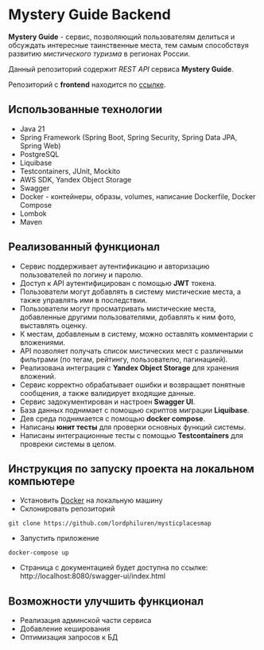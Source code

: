 # Mystery Guide Backend
**Mystery Guide** - сервис, позволяющий пользователям делиться и обсуждать интересные таинственные места, тем самым способствуя развитию *мистического туризма* в регионах России.

Данный репозиторий содержит *REST API* сервиса **Mystery Guide**.

Репозиторий с **frontend** находится по [ссылке](https://github.com/lordphiluren/mysticplacesfrontend).
## Использованные технологии
- Java 21
- Spring Framework (Spring Boot, Spring Security, Spring Data JPA, Spring Web)
- PostgreSQL
- Liquibase
- Testcontainers, JUnit, Mockito
- AWS SDK, Yandex Object Storage
- Swagger
- Docker - контейнеры, образы, volumes, написание Dockerfile, Docker Compose
- Lombok
- Maven
## Реализованный функционал
- Сервис поддерживает аутентификацию и авторизацию пользователей по логину и паролю.
- Доступ к API аутентифицирован с помощью **JWT** токена.
- Пользователи могут добавлять в систему мистические места, а также управлять ими в последствии.
- Пользователи могут просматривать мистические места, добавленные другими пользователями, добавлять к ним фото, выставлять оценку.
- К местам, добавленым в систему, можно оставлять комментарии с вложениями.
- API позволяет получать список мистических мест с различными фильтрами (по тегам, рейтингу, пользователю, пагинацией).
- Реализована интеграция с **Yandex Object Storage** для хранения вложений.
- Сервис корректно обрабатывает ошибки и возвращает понятные сообщения, а также валидирует входящие данные.
- Сервис задокументирован и настроен **Swagger UI**.
- База данных поднимает с помощью скриптов миграции **Liquibase**.
- Дев среда поднимается с помощью **docker compose**.
- Написаны **юнит тесты** для проверки основных функций системы.
- Написаны интеграционные тесты с помощью **Testcontainers** для провреки системы в целом.
## Инструкция по запуску проекта на локальном компьютере
- Установить [Docker](https://docs.docker.com/get-docker/) на локальную машину
- Склонировать репозиторий
```
git clone https://github.com/lordphiluren/mysticplacesmap
```
- Запустить приложение
```
docker-compose up
```
- Страница с документацией будет доступна по ссылке: http://localhost:8080/swagger-ui/index.html
## Возможности улучшить функционал
- Реализация админской части сервиса
- Добавление кеширования
- Оптимизация запросов к БД